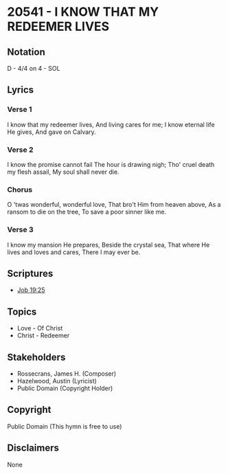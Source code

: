 # 20541 - I KNOW THAT MY REDEEMER LIVES

## Notation

D - 4/4 on 4 - SOL

## Lyrics

### Verse 1

I know that my redeemer lives, And living cares for me; I know eternal life He gives, And gave on Calvary.

### Verse 2

I know the promise cannot fail The hour is drawing nigh; Tho' cruel death my flesh assail, My soul shall never die.

### Chorus

O 'twas wonderful, wonderful love, That bro't Him from heaven above, As a ransom to die on the tree, To save a poor sinner like me.

### Verse 3

I know my mansion He prepares, Beside the crystal sea, That where He lives and loves and cares, There I may ever be.


## Scriptures

- [Job 19:25](https://www.biblegateway.com/passage/?search=Job%2019%3A25)

## Topics

- Love - Of Christ
- Christ - Redeemer

## Stakeholders

- Rossecrans, James H. (Composer)
- Hazelwood, Austin (Lyricist)
- Public Domain (Copyright Holder)

## Copyright

Public Domain
(This hymn is free to use)

## Disclaimers

None

